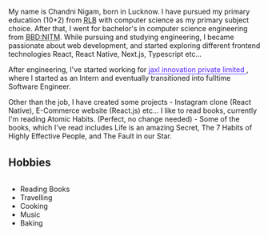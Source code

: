 <style>
    .heading{
        margin:2rem 0rem;
    }
</style>

My name is Chandni Nigam, born in Lucknow. I have pursued my primary education (10+2) from <abbr title='Rani Laxmi Bai'>RLB</abbr> with computer science as my primary subject choice. After that, I went for bachelor's in computer science engineering from <abbr title='Babu Banarsi Das'>BBD:</abbr><abbr title="National Information Technology Management">NITM</abbr>.
While pursuing and studying engineering, I became passionate about web development, and started exploring different frontend technologies React, React Native, Next.js, Typescript etc...

After engineering, I've started working for <a href="https://jaxl.com/" style="color: #531fff; text-underline-position: under;"> jaxl innovation private limited </a>, where I started as an Intern and eventually transitioned into fulltime Software Engineer.

Other than the job, I have created some projects - Instagram clone (React Native), E-Commerce website (React.js) etc...
I like to read books, currently I'm reading Atomic Habits. (Perfect, no change needed) - Some of the books, which I've read includes Life is an amazing Secret, The 7 Habits of Highly Effective People, and The Fault in our Star.

<h2 class="heading">Hobbies</h2>

<ul class="card-wrapper">
    <li class="card">Reading Books</li>
    <li class="card">Travelling</li>
    <li class="card">Cooking</li>
    <li class="card">Music</li>
    <li class="card">Baking</li>
</ul>
